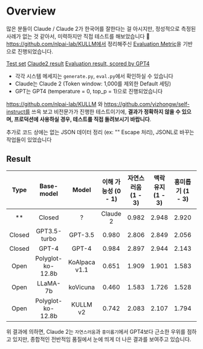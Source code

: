 # Overview
많은 분들이 Claude / Claude 2가 한국어를 잘한다는 걸 아시지만, 정성적으로 측정된 사례가 없는 것 같아서, 미력하지만 직접 테스트를 해보았습니다 🤖
https://github.com/nlpai-lab/KULLM에서 정리해주신 [Evaluation Metric](https://github.com/nlpai-lab/KULLM#evaluation)을 기반으로 진행되었습니다.

[Test set](https://github.com/nlpai-lab/KULLM/blob/master/data/user_oriented_instructions_eval.jsonl)
[Claude2 result](https://github.com/sanghaya/claude_korean_test/blob/main/claude_result.jsonl)
[Evaluation result, scored by GPT4](https://github.com/sanghaya/claude_korean_test/blob/main/eval_result.jsonl)

- 각각 시스템 메세지는 `generate.py`, `eval.py`에서 확인하실 수 있습니다
- Claude는 Claude 2 (Token window: 1,000를 제외한 Default 세팅)
- GPT는 GPT4 (temperature = 0, top_p = 1)으로 진행되었습니다

https://github.com/nlpai-lab/KULLM 와 https://github.com/yizhongw/self-instruct를 쓰윽 보고 비전문가가 진행한 테스트이기에, **결과가 정확하지 않을 수 있으며, 프로덕션에 사용하실 경우, 테스트를 직접 돌려보시기 바랍니다**.

추가로 코드 상에는 없는 JSON 데이터 정리 (ex: "" Escape 처리), JSONL로 바꾸는 작업들이 있었습니다

## Result
| Type | Base-model |	Model |	이해 가능성 (0 - 1) | 자연스러움 (1 - 3) |	맥락 유지 (1 - 3) |	흥미롭기 (1 - 3) |	지시어 사용 (0-1) |	전반적인 품질 (1-5) |
| :--: | :--------: | :----: |:--------------: | :---------------: |:---------------: |:---------------: |:----------: |:---------------: |
**| Closed | ? |	Claude 2 |	0.982 |	2.948 |	2.920 |	2.200 |	0.963 |	4.331 |**
| Closed | GPT3.5-turbo |	GPT-3.5 |	0.980 |	2.806 |	2.849 |	2.056 |	0.917 |	3.905 |
| Closed |	GPT-4 |	GPT-4 |	0.984 |	2.897 |	2.944 |	2.143 |	0.968 |	4.083 |
| Open |	Polyglot-ko-12.8b |	KoAlpaca v1.1 |	0.651 |	1.909 |	1.901 |	1.583 |	0.385 |	2.575 |
| Open |	LLaMA-7b |	koVicuna |	0.460 |	1.583 |	1.726 |	1.528 |	0.409 |	2.440 |
| Open |	Polyglot-ko-12.8b |	KULLM v2 |	0.742 |	2.083 |	2.107 |	1.794 |	0.548 |	3.036 |

위 결과에 의하면, Claude 2는 `자연스러움`과 `흥미롭기`에서 GPT4보다 근소한 우위를 점하고 있지만, 종합적인 전반적임 품질에서 눈에 띄게 더 나은 결과를 보여주고 있습니다. 
